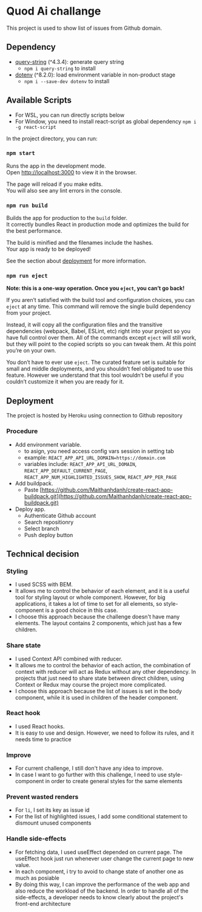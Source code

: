 # Quod Ai challange

This project is used to show list of issues from Github domain.

## Dependency

- [query-string](https://www.npmjs.com/package/query-string) (^4.3.4): generate query string
  + `npm i query-string` to install
- [dotenv](https://www.npmjs.com/package/dotenv) (^8.2.0): load environment variable in non-product stage
  + `npm i --save-dev dotenv` to install
  
## Available Scripts

- For WSL, you can run directly scripts below
- For Window, you need to install react-script as global dependency `npm i -g react-script`

In the project directory, you can run:

### `npm start`

Runs the app in the development mode.\
Open [http://localhost:3000](http://localhost:3000) to view it in the browser.

The page will reload if you make edits.\
You will also see any lint errors in the console.

### `npm run build`

Builds the app for production to the `build` folder.\
It correctly bundles React in production mode and optimizes the build for the best performance.

The build is minified and the filenames include the hashes.\
Your app is ready to be deployed!

See the section about [deployment](https://facebook.github.io/create-react-app/docs/deployment) for more information.

### `npm run eject`

**Note: this is a one-way operation. Once you `eject`, you can’t go back!**

If you aren’t satisfied with the build tool and configuration choices, you can `eject` at any time. This command will remove the single build dependency from your project.

Instead, it will copy all the configuration files and the transitive dependencies (webpack, Babel, ESLint, etc) right into your project so you have full control over them. All of the commands except `eject` will still work, but they will point to the copied scripts so you can tweak them. At this point you’re on your own.

You don’t have to ever use `eject`. The curated feature set is suitable for small and middle deployments, and you shouldn’t feel obligated to use this feature. However we understand that this tool wouldn’t be useful if you couldn’t customize it when you are ready for it.

## Deployment

The project is hosted by Heroku using connection to Github repository

### Procedure

- Add environment variable.
  + to asign, you need access config vars session in setting tab
  + example: `REACT_APP_API_URL_DOMAIN=https://domain.com`
  + variables include: `REACT_APP_API_URL_DOMAIN`, `REACT_APP_DEFAULT_CURRENT_PAGE`, `REACT_APP_NUM_HIGHLIGHTED_ISSUES_SHOW`, `REACT_APP_PER_PAGE`
- Add buildpack.
  + Paste [https://github.com/Maithanhdanh/create-react-app-buildpack.git](https://github.com/Maithanhdanh/create-react-app-buildpack.git)
- Deploy app.
  + Authenticate Github account
  + Search repositionry
  + Select branch
  + Push deploy button
  
## Technical decision

### Styling

- I used SCSS with BEM.
- It allows me to control the behavior of each element, and it is a useful tool for styling layout or whole component. However, for big applications, it takes a lot of time to set for all elements, so style-component is a good choice in this case.
- I choose this approach because the challenge doesn't have many elements. The layout contains 2 components, which just has a few children.

### Share state

- I used Context API combined with reducer.
- It allows me to control the behavior of each action, the combination of context with reducer will act as Redux without any other dependency. In projects that just need to share state between direct children, using Context or Redux may course the project more complicated.
- I choose this approach because the list of issues is set in the body component, while it is used in children of the header component.

### React hook

- I used React hooks.
- It is easy to use and design. However, we need to follow its rules, and it needs time to practice

### Improve

- For current challenge, I still don't have any idea to improve.
- In case I want to go further with this challenge, I need to use style-component in order to create general styles for the same elements

### Prevent wasted renders

- For `li`, I set its key as issue id
- For the list of highlighted issues, I add some conditional statement to dismount unused components

### Handle side-effects

- For fetching data, I used useEffect depended on current page. The useEffect hook just run whenever user change the current page to new value.
- In each component, i try to avoid to change state of another one as much as posiable
- By doing this way, I can improve the performance of the web app and also reduce the workload of the backend. In order to handle all of the side-effects, a developer needs to know clearly about the project's front-end architecture
